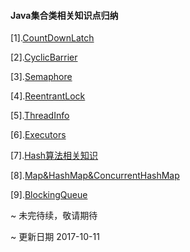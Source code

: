 #### Java集合类相关知识点归纳

[1].[CountDownLatch](./CountDownLatch.md)

[2].[CyclicBarrier](./CyclicBarrier.md)

[3].[Semaphore](./Semaphore.md)

[4].[ReentrantLock](./ReentrantLock.md)

[5].[ThreadInfo](./ThreadInfo.md)

[6].[Executors](./Executors.md)

[7].[Hash算法相关知识](./HashFunctionAndConflictMethod.md)

[8].[Map&HashMap&ConcurrentHashMap](./MapRelevant.md)

[9].[BlockingQueue](./BlockQueue.md)


~ 未完待续，敬请期待

~ 更新日期 2017-10-11